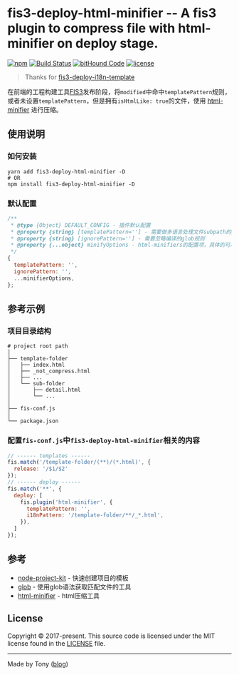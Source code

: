 # fis3-deploy-html-minifier -- A fis3 plugin to compress file with html-minifier on deploy stage.
[![npm](https://img.shields.io/npm/v/fis3-deploy-html-minifier.svg?style=flat-square)](https://github.com/tonyc726/fis3-deploy-html-minifier)
[![Build Status](https://travis-ci.org/tonyc726/fis3-deploy-html-minifier.svg?style=flat-square&branch=master)](https://travis-ci.org/tonyc726/fis3-deploy-html-minifier)
[![bitHound Code](https://www.bithound.io/github/tonyc726/fis3-deploy-html-minifier/badges/code.svg)](https://www.bithound.io/github/tonyc726/fis3-deploy-html-minifier)
[![license](https://img.shields.io/github/license/mashape/apistatus.svg?style=flat-square)](https://github.com/tonyc726/fis3-deploy-html-minifier)

> Thanks for [fis3-deploy-i18n-template](https://github.com/foio/fis3-deploy-i18n-template)

在前端的工程构建工具[FIS3](http://fis.baidu.com/)发布阶段，将`modified`中命中`templatePattern`规则，或者未设置`templatePattern`，但是拥有`isHtmlLike: true`的文件，使用 [html-minifier](https://github.com/kangax/html-minifier) 进行压缩。

## 使用说明
### 如何安装
```shell
yarn add fis3-deploy-html-minifier -D
# OR
npm install fis3-deploy-html-minifier -D
```

### 默认配置
```javascript
/**
 * @type {Object} DEFAULT_CONFIG - 插件默认配置
 * @property {string} [templatePattern=''] - 需要做多语言处理文件subpath的glob规则，默认为所有html文件
 * @property {string} [ignorePattern=''] - 需要忽略编译的glob规则
 * @property {...object} minifyOptions - html-minifiers的配置项，具体的可以参考[options-quick-reference](https://github.com/kangax/html-minifier#options-quick-reference)
 */
{
  templatePattern: '',
  ignorePattern: '',
  ...minifierOptions,
};
```

## 参考示例

### 项目目录结构
```
# project root path
│
├── template-folder
│   ├── index.html
│   ├── _not_compress.html
│   ├── ...
│   └── sub-folder
│       ├── detail.html
│       └── ...
│
├── fis-conf.js
│
└── package.json
```

### 配置`fis-conf.js`中`fis3-deploy-html-minifier`相关的内容
``` javascript
// ------ templates ------
fis.match('/template-folder/(**)/(*.html)', {
  release: '/$1/$2'
});
// ------ deploy ------
fis.match('**', {
  deploy: [
    fis.plugin('html-minifier', {
      templatePattern: '',
      i18nPattern: '/template-folder/**/_*.html',
    }),
  ]
});
```


## 参考
- [node-project-kit](https://github.com/tonyc726/node-project-kit) - 快速创建项目的模板
- [glob](https://github.com/isaacs/node-glob) - 使用glob语法获取匹配文件的工具
- [html-minifier](https://github.com/kangax/html-minifier) - html压缩工具

## License
Copyright © 2017-present. This source code is licensed under the MIT license found in the
[LICENSE](https://github.com/tonyc726/fis3-deploy-html-minifier/blob/master/LICENSE) file.

---
Made by Tony ([blog](https://itony.net))
